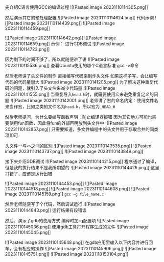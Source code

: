 先介绍C语言使用GCC的编译过程
![[Pasted image 20231110114305.png]]

然后演示其它的预处理配置
![[Pasted image 20231110114624.png]]
代码示例
![[Pasted image 20231110114439.png]]
![[Pasted image 20231110114459.png]]

![[Pasted image 20231110114642.png]]
![[Pasted image 20231110114659.png]]
示例：
进行GDB调试
![[Pasted image 20231110114723.png]]

因为剩下的时间不够了，所以就随便讲了讲
![[Pasted image 20231110115536.png]]
查看Ubuntu使用的哪个C语言标准
gcc -v命令

然后老师讲了头文件的制作
直接编写代码来制作头文件
如果这样子写，会让编写代码的代码量很大
![[Pasted image 20231110141205.png]]
为了解决这种重复代码的问题，就引入了头文件来减少代码量
![[Pasted image 20231110141555.png]]
当重复导入`head.h`时，就需要使用宏来避免重复定义的问题
![[Pasted image 20231110142001.png]]
老师讲了宏的命名约定：使用文件名来当作宏，比如之类的文件名为`head.h`，所以宏为`_HEAD_H`

然后老师提问，为什么要编写函数声明：防止编译器报错
因为其它地方可能也需要使用fun函数，因此将fun的外部声明放到头文件中
![[Pasted image 20231110142857.png]]
只需要知道，多文件编程中的头文件用于存取合并的同类项即可

头文件`""`与`<>`之间的区别
![[Pasted image 20231110143535.png]]
![[Pasted image 20231110143737.png]]
![[Pasted image 20231110143849.png]]



接下来介绍GDB调试
![[Pasted image 20231110144215.png]]
程序通过了编译，但是我的执行结果不是我所期望的
![[Pasted image 20231110144429.png]]
这里打错了，应该是运行出错

![[Pasted image 20231110144453.png]]
![[Pasted image 20231110144518.png]]
![[Pasted image 20231110144608.png]]
![[Pasted image 20231110145159.png]]
`gcc -g file_name.c`

然后老师随便写了个代码，然后调试运行
![[Pasted image 20231110144843.png]]
运行结果有段错误

然后，演示了gdb的使用方式
编译时加-g配置项
![[Pasted image 20231110145036.png]]
使用gdb工具打开程序生成的文件
![[Pasted image 20231110145045.png]]

![[Pasted image 20231110145648.png]]
在gdb应用里输入以下内容并进行回车，会有相应的操作
![[Pasted image 20231110145906.png]]
![[Pasted image 20231110145751.png]]
![[Pasted image 20231110150104.png]]

